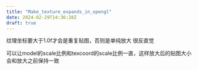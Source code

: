 ```yaml
---
title: "Make_texture_expands_in_opengl"
date: 2024-02-29T14:36:28Z
draft: true
---
```


纹理坐标要大于1.0f才会是重复贴图，否则是单纯放大
很反直觉

可以让model的scale比例和texcoord的scale比例一直，这样放大后的贴图大小会和放大之前保持一致